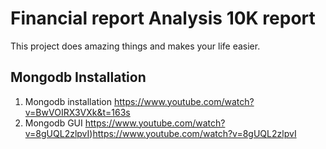 
# Financial report Analysis 10K report

This project does amazing things and makes your life easier.

## Mongodb Installation

1. Mongodb installation
https://www.youtube.com/watch?v=BwVOIRX3VXk&t=163s
2. Mongodb GUI
https://www.youtube.com/watch?v=8gUQL2zlpvI)https://www.youtube.com/watch?v=8gUQL2zlpvI

